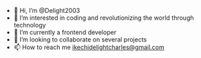 - 👋 Hi, I’m @Delight2003
- 👀 I’m interested in coding and revolutionizing the world through technology 
- 🌱 I’m currently a frontend developer 
- 💞️ I’m looking to collaborate on several projects 
- 📫 How to reach me ikechidelightcharles@gmail.com

<!---
Delight2003/Delight2003 is a ✨ special ✨ repository because its `README.md` (this file) appears on your GitHub profile.
You can click the Preview link to take a look at your changes.
--->

